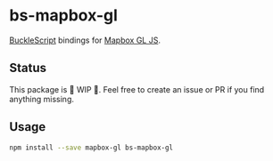 # bs-mapbox-gl

[BuckleScript](https://github.com/bloomberg/bucklescript) bindings for [Mapbox GL JS](https://github.com/mapbox/mapbox-gl-js).

## Status

This package is 🚧 WIP 🚧. Feel free to create an issue or PR if you find anything missing.

## Usage

```sh
npm install --save mapbox-gl bs-mapbox-gl
```
